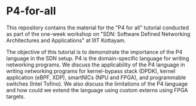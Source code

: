 # P4-for-all
This repository contains the material for the "P4 for all" tutorial conducted as part of the one-week workshop on "SDN: Software Defined Networking Architectures and Applications" at IIIT Kottayam. 

The objective of this tutorial is to demonstrate the importance of the P4 language in the SDN setup. P4 is the domain-specific language for writing networking programs. We discuss the applicability of the P4 language in writing networking programs for kernel-bypass stack (DPDK), kernel application (eBPF, XDP), smartNICs (NPU and FPGA), and programmable switches (Intel Tofino). We also discuss the limitations of the P4 language and how could we extend the language using custom externs using FPGA targets.
